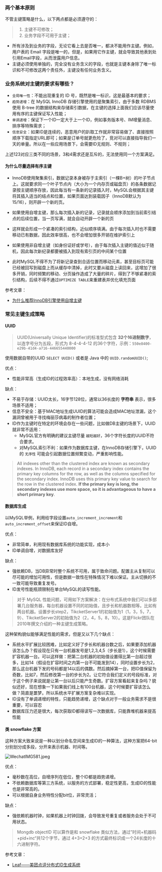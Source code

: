 ### 两个基本原则
不管主键策略是什么，以下两点都是必须遵守的：
> 1. 主键不可修改；
> 2. 业务字段不可用于主键；
- 所有涉及到业务的字段，无论它看上去是否唯一，都决不能用作主键。例如，用户表的 Email 字段是唯一的，但是，如果用它作主键，就会导致其他表到处引用Email字段，从而泄露用户信息。
- 主键必须使用单独的，完全没有业务含义的字段，也就是主键本身除了唯一标识和不可修改这两个责任外，主键没有任何业务含义。

### 业务系统对主键的要求有哪些？
- `全局唯一性`：不能出现重复的 ID 号，既然是唯一标识，这是最基本的要求；
- `趋势递增`：在 MySQL InnoDB 存储引擎使用的是聚集索引，由于多数 RDBMS 使用 B-tree 的数据结构来存储索引数据，在主键的选择上面我们应该尽量使用有序的主键保证写入性能；
- `单调递增`：保证下一个ID一定大于上一个ID，例如事务版本号、IM增量消息、排序等特殊需求；
- `信息安全`：如果ID是连续的，恶意用户的趴取工作就非常容易做了、直接按照顺序下载指定URL即可；如果是订单号就更危险了，竞对可以直接指导我们一天的单量。所以在一些应用场景下，会需要ID无规则、不规则；

上述123对应三类不同的场景，3和4需求还是互斥的，无法使用同一个方案满足。

#### 为什么尽量选择有序主键
- InnoDB使用聚集索引，数据记录本身被存于主索引（一棵B+树）的叶子节点上。这就要求同一个叶子节点内（大小为一个内存页或磁盘页）的各条数据记录按主键顺序存放，因此每当有一条新的记录插入时，MySQL会根据其主键将其插入适当的结点和位置，如果页面达到装载因子（InnoDB默认为15/16），则开辟一个新的页。

- 如果使用自增主键，那么每次插入新的记录，记录就会顺序添加到当前索引结点的后续位置，当一页写满，就会自动开辟一个新的页

- 这样就会形成一个紧凑的索引结构，近似顺序填满。由于每次插入时也不需要移动已有数据，因此效率很高，也不会增加很多开销在维护索引上

- 如果使用非自增主键（如身份证好或学号），由于每次插入主键的值近似于随机，因此每次新纪录都要被插入到现有索引页的中间某个位置

- 此时MySQL不得不为了将新记录查到合适位置而移动元素，甚至目标页可能已经被回写到磁盘上而从缓存中清掉，此时又要从磁盘上读回来，这增加了很多开销，同时频繁的移动、分页操作造成了大量的碎片，得到了不够紧凑的索引结构，后续不得不通过`OPTIMIZE TABLE`来重建表并优化填充页面
 
 
参考文章：
- [为什么推荐InnoDB引擎使用自增主键](http://www.ywnds.com/?p=8735)

### 常见主键生成策略
#### UUID
> UUID(Universally Unique Identifier)的标准型式包含 **32个16进制数字**，以连字号分为五段，形式为 8-4-4-4-12 的36个字符，示例：`550e8400-e29b-41d4-a716-446655440000`
>  
使用数据自带的UUID `SELECT UUID()` 或者是 Java 中的 `UUID.randomUUID()`;

优点：
- 性能非常高（生成ID的过程效率高）：本地生成，没有网络消耗

缺点：
- 不易于存储：UUID太长，16字节128位，通常以36长度的 **字符串** 表示，很多场景不适用；
- 信息不安全：基于MAC地址生成UUID的算法可能会造成MAC地址泄漏，这个漏洞曾被用于寻找梅丽莎病毒的制作者位置；
- ID作为主键时在特定的环境会存在一些问题，比如做DB主键的场景下，UUID就非常不适用：
    - MySQL官方有明确的建议主键尽量 `越短越好`，36个字符长度的UUID不符合要求。
    - 对MySQL索引不利：如果作为数据库主键，在InnoDB存储引擎下，UUID的 `无序性` 可能会引起数据位置频繁变动，严重影响性能。
> All indexes other than the clustered index are known as secondary indexes. In InnoDB, each record in a secondary index contains the primary key columns for the row, as well as the columns specified for the secondary index. InnoDB uses this primary key value to search for the row in the clustered index. **If the primary key is long, the secondary indexes use more space, so it is advantageous to have a short primary key**.


#### 数据库生成
以MySQL举例，利用给字段设置`auto_increment_increment`和`auto_increment_offset`来保证ID自增。

优点：
- 非常简单，利用现有数据库系统的功能实现，成本小
- ID单调自增，对数据库友好

缺点：
- 强依赖DB，当DB异常时整个系统不可用，属于致命问题。配置主从复制可以尽可能的增加可用性，但是数据一致性在特殊情况下难以保证。主从切换的不一致可能导致重复发号。
- ID发号性能瓶颈限制在单台MySQL的读写性能。

> 对于 MySQL 性能问题，可用如下方案解决：在分布式系统中我们可以多部署几台服务器，每台机器设置不同的初始值，且步长和机器数相等。比如有两台机器。设置步长step2，TikcketServer1的初始值为1（1，3，5，7，9）、TikcketServer2的初始值为2（2，4，5，8，10）。这是Flickr团队在2010年撰文介绍的一种主键生成策略。

这种架构貌似能够满足性能的需求，但是又以下几个缺点：
- 系统水平扩展比较困难，比如定义好了步长和机器台数之后，如果要添加机器该怎么办？假设现在只有一台机器发号是1,2,3,4,5（步长是1），这个时候需要扩容机器一台。可以这样做：把第二台机器的初始值设置得比第一台超过很多，比如14（假设在扩容时间之内第一台不可能发到14），同时设置步长为2，那么这台机器下发的号码都是14以后的偶数。然后摘掉第一台，把ID值保留为奇数，比如7，然后修改第一台的步长为2。让它符合我们定义的号段标准，对于这个例子来说就是让第一台以后只能产生奇数。扩容方案看起来复杂吗？貌似还好，现在想象一下如果我们线上有100台机器，这个时候要扩容该怎么做？简直是噩梦。所以系统水平扩展方案复杂难以实现。
- ID没有了单调递增的特性，只能趋势递增，这个缺点对于一般业务需求不是很重要，可以容忍
- 数据库压力还是很大，每次获取ID都得读写一次数据库，只能靠堆机器来提高性能

#### 类 snowflake 方案
这种方案大致来说是一种以划分命名空间来生成ID的一种算法，这种方案把64-bit分别划分成多段，分开来表示机器、时间等。

![WechatIMG581.jpeg](https://i.loli.net/2019/09/21/TOorbhtLP6EkBaA.jpg)

优点：
- 毫秒数在高位，自增序列在低位，整个ID都是趋势递增。
- 不依赖数据库等第三方系统，以服务的方式部署，稳定性更高，生成ID的性能也是非常高的。
- 可以根据自身业务特性分配bit位，非常灵活；

缺点：
- 强依赖机器时钟，如果机器上时钟回拨，会导致发号重复或者服务会处于不可用状态。

> Mongdb objectID 可以算作是和 snowflake 类似方法，通过”时间+机器码+pid+inc“共12个字节，通过 4+3+2+3 的方式最终标识成一个24长度的十六进制字符。

参考文章：
- [Leaf——美团点评分布式ID生成系统](https://tech.meituan.com/MT_Leaf.html)